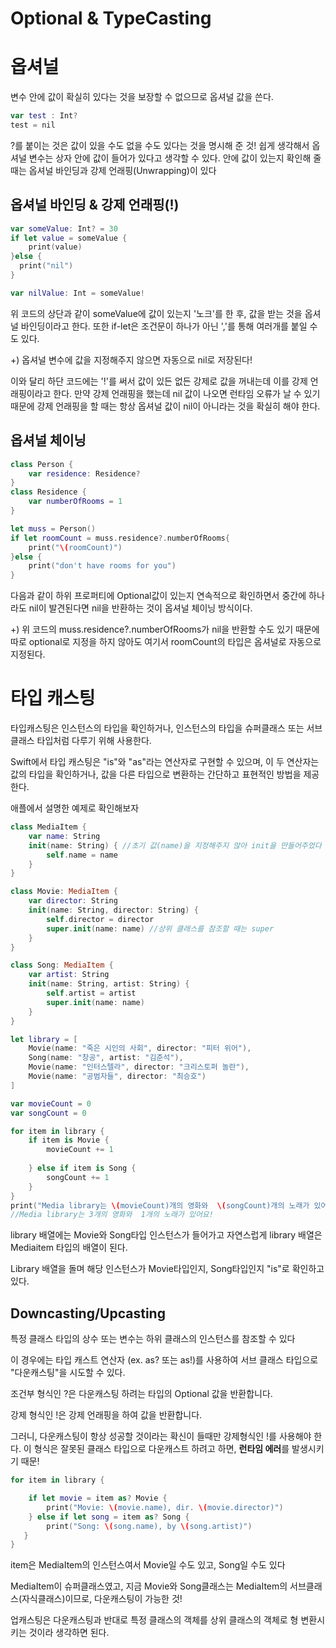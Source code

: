 # Optional & TypeCasting

# 옵셔널

변수 안에 값이 확실히 있다는 것을 보장할 수 없으므로 옵셔널 값을 쓴다.

```swift
var test : Int?
test = nil
```

?를 붙이는 것은 값이 있을 수도 없을 수도 있다는 것을 명시해 준 것!
쉽게 생각해서 옵셔널 변수는 상자 안에 값이 들어가 있다고 생각할 수 있다.
안에 값이 있는지 확인해 줄 때는 옵셔널 바인딩과 강제 언래핑(Unwrapping)이 있다

## 옵셔널 바인딩 & 강제 언래핑(!)

```swift
var someValue: Int? = 30
if let value = someValue {
	print(value)
}else {
  print("nil")
}

var nilValue: Int = someValue!
```

위 코드의 상단과 같이 someValue에 값이 있는지 '노크'를 한 후, 값을 받는 것을 옵셔널 바인딩이라고 한다. 또한 if-let은 조건문이 하나가 아닌 ','를 통해 여러개를 붙일 수도 있다. 

+) 옵셔널 변수에 값을 지정해주지 않으면 자동으로 nil로 저장된다!

이와 달리 하단 코드에는 '!'를 써서 값이 있든 없든 강제로 값을 꺼내는데 이를 강제 언래핑이라고 한다. 만약 강제 언래핑을 했는데 nil 값이 나오면 런타임 오류가 날 수 있기 때문에 강제 언래핑을 할 때는 항상 옵셔널 값이 nil이 아니라는 것을 확실히 해야 한다.

## 옵셔널 체이닝

```swift
class Person {
    var residence: Residence?
}
class Residence {
    var numberOfRooms = 1
}

let muss = Person()
if let roomCount = muss.residence?.numberOfRooms{
    print("\(roomCount)")
}else {
    print("don't have rooms for you")
}
```

다음과 같이 하위 프로퍼티에 Optional값이 있는지 연속적으로 확인하면서 중간에 하나라도 nil이 발견된다면 nil을 반환하는 것이 옵셔널 체이닝 방식이다.

+) 위 코드의 muss.residence?.numberOfRooms가 nil을 반환할 수도 있기 때문에 따로 optional로 지정을 하지 않아도 여기서 roomCount의 타입은 옵셔널로 자동으로 지정된다.

# 타입 캐스팅

타입캐스팅은 인스턴스의 타입을 확인하거나, 인스턴스의 타입을 슈퍼클래스 또는 서브클래스 타입처럼 다루기 위해 사용한다.

Swift에서 타입 캐스팅은 "is"와 "as"라는 연산자로 구현할 수 있으며, 이 두 연산자는 값의 타입을 확인하거나, 값을 다른 타입으로 변환하는 간단하고 표현적인 방법을 제공한다.

애플에서 설명한 예제로 확인해보자

```swift
class MediaItem {
    var name: String
    init(name: String) { //초기 값(name)을 지정해주지 않아 init을 만들어주었다
        self.name = name
    }
}

class Movie: MediaItem {
    var director: String
    init(name: String, director: String) {
        self.director = director
        super.init(name: name) //상위 클래스를 참조할 때는 super
    }
}

class Song: MediaItem {
    var artist: String
    init(name: String, artist: String) {
        self.artist = artist
        super.init(name: name)
    }
}

let library = [
    Movie(name: "죽은 시인의 사회", director: "피터 위어"),
    Song(name: "창공", artist: "김준석"),
    Movie(name: "인터스텔라", director: "크리스토퍼 놀란"),
    Movie(name: "공범자들", director: "최승호")
]

var movieCount = 0
var songCount = 0

for item in library {
    if item is Movie {
        movieCount += 1
        
    } else if item is Song {
        songCount += 1
    }
}
print("Media library는 \(movieCount)개의 영화와  \(songCount)개의 노래가 있어요!")
//Media library는 3개의 영화와  1개의 노래가 있어요!
```

library 배열에는 Movie와 Song타입 인스턴스가 들어가고 자연스럽게 library 배열은 Mediaitem 타입의 배열이 된다.

Library 배열을 돌며 해당 인스턴스가 Movie타입인지, Song타입인지 "is"로 확인하고 있다.

## Downcasting/Upcasting

특정 클래스 타입의 상수 또는 변수는 하위 클래스의 인스턴스를 참조할 수 있다

이 경우에는 타입 캐스트 연산자 (ex. as? 또는 as!)를 사용하여 서브 클래스 타입으로 "다운캐스팅"을 시도할 수 있다.

조건부 형식인 ?은 다운캐스팅 하려는 타입의 Optional 값을 반환합니다.

강제 형식인 !은 강제 언래핑을 하여 값을 반환합니다.

그러니, 다운캐스팅이 항상 성공할 것이라는 확신이 들때만 강제형식인 !를 사용해야 한다. 이 형식은 잘못된 클래스 타입으로 다운캐스트 하려고 하면, **런타임 에러**를 발생시키기 때문!

```swift
for item in library {

    if let movie = item as? Movie {
        print("Movie: \(movie.name), dir. \(movie.director)")
    } else if let song = item as? Song {
        print("Song: \(song.name), by \(song.artist)")
   }
}
```

item은 MediaItem의 인스턴스여서 Movie일 수도 있고, Song일 수도 있다

MediaItem이 슈퍼클래스였고, 지금 Movie와 Song클래스는 MediaItem의 서브클래스(자식클래스)이므로, 다운캐스팅이 가능한 것!

업캐스팅은 다운캐스팅과 반대로 특정 클래스의 객체를 상위 클래스의 객체로 형 변환시키는 것이라 생각하면 된다.